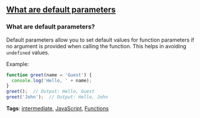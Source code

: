 ## [What are default parameters](#what-are-default-parameters)

### What are default parameters?

Default parameters allow you to set default values for function parameters if no argument is provided when calling the function. This helps in avoiding `undefined` values.

Example:

```javascript
function greet(name = 'Guest') {
  console.log('Hello, ' + name);
}
greet();  // Output: Hello, Guest
greet('John');  // Output: Hello, John
```

**Tags**: [intermediate](./level/intermediate), [JavaScript](./theme/javascript), [Functions](./theme/functions)


